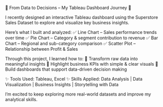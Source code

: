 🔹 From Data to Decisions – My Tableau Dashboard Journey 🔹

I recently designed an interactive Tableau dashboard using the Superstore Sales Dataset to explore and visualize key business insights.

Here’s what I built and analyzed:
✅ Line Chart – Sales performance trends over time
✅ Pie Chart – Category & segment contribution to revenue
✅ Bar Chart – Regional and sub-category comparison
✅ Scatter Plot – Relationship between Profit & Sales

Through this project, I learned how to:
📌 Transform raw data into meaningful insights
📌 Highlight business KPIs with simple & clear visuals
📌 Build dashboards that support data-driven decision making

✨ Tools Used: Tableau, Excel
✨ Skills Applied: Data Analysis | Data Visualization | Business Insights | Storytelling with Data


I’m excited to keep exploring more real-world datasets and improve my analytical skills.
